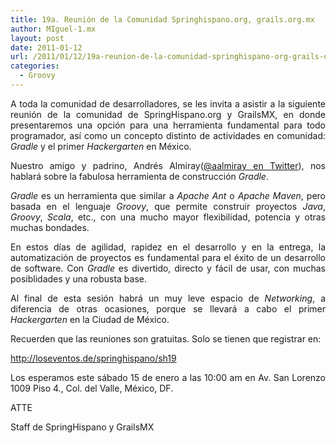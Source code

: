 ```yaml
---
title: 19a. Reunión de la Comunidad Springhispano.org, grails.org.mx
author: MIguel-1.mx
layout: post
date: 2011-01-12
url: /2011/01/12/19a-reunion-de-la-comunidad-springhispano-org-grails-org-mx/
categories:
  - Groovy
---
```

<p align='justify'>
  A toda la comunidad de desarrolladores, se les invita a asistir a la siguiente reuni&oacute;n de la comunidad de SpringHispano.org y GrailsMX, en donde presentaremos una opci&oacute;n para una herramienta fundamental para todo programador, as&iacute; como un concepto distinto de actividades en comunidad: <em>Gradle</em> y el primer <em>Hackergarten</em> en M&eacute;xico.
</p>

<!--break-->

<p align='justify'>
  Nuestro amigo y padrino, Andr&eacute;s Almiray(<a href='http://twitter.com/aalmiray' target='_top'>@aalmiray en Twitter</a>), nos hablar&aacute; sobre la fabulosa herramienta de construcci&oacute;n <em>Gradle</em>.
</p>

<p align='justify'>
  <em>Gradle</em> es un herramienta que similar a <em>Apache Ant</em> o <em>Apache Maven</em>, pero basada en el lenguaje <em>Groovy</em>, que permite construir proyectos <em>Java</em>, <em>Groovy</em>, <em>Scala</em>, etc., con una mucho mayor flexibilidad, potencia y otras muchas bondades.
</p>

<p align='justify'>
  En estos d&iacute;as de agilidad, rapidez en el desarrollo y en la entrega, la automatizaci&oacute;n de proyectos es fundamental para el &eacute;xito de un desarrollo de software. Con <em>Gradle</em> es divertido, directo y f&aacute;cil de usar, con muchas posiblidades y una robusta base.
</p>

<p align='justify'>
  Al final de esta sesi&oacute;n habr&aacute; un muy leve espacio de <em>Networking</em>, a diferencia de otras ocasiones, porque se llevar&aacute; a cabo el primer <em>Hackergarten</em> en la Ciudad de M&eacute;xico.
</p>

<p align='justify'>
  Recuerden que las reuniones son gratuitas. Solo se tienen que registrar en:
</p>

<p align='justify'>
  <a href='http://loseventos.de/springhispano/sh19' target='_top'>http://loseventos.de/springhispano/sh19</a>
</p>

<p align='justify'>
  Los esperamos este s&aacute;bado 15 de enero a las 10:00 am en Av. San Lorenzo 1009 Piso 4., Col. del Valle, M&eacute;xico, DF.
</p>

<p align='justify'>
  ATTE
</p>

<p align='justify'>
  Staff de SpringHispano y GrailsMX
</p>